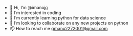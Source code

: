- 👋 Hi, I’m @imanojg
- 👀 I’m interested in coding
- 🌱 I’m currently learning python for data science
- 💞️ I’m looking to collaborate on any new projects on python
- 📫 How to reach me gmanu2272001@gmail.com 

<!---
imanojg/imanojg is a ✨ special ✨ repository because its `README.md` (this file) appears on your GitHub profile.
You can click the Preview link to take a look at your changes.
--->
